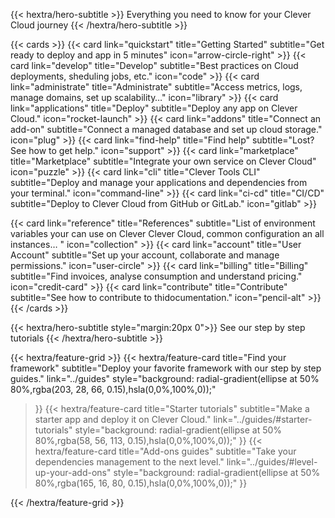 
{{< hextra/hero-subtitle >}}
  Everything you need to know for your Clever Cloud journey
{{< /hextra/hero-subtitle >}}

{{< cards >}}
  {{< card link="quickstart" title="Getting Started" subtitle="Get ready to deploy and app in 5 minutes" icon="arrow-circle-right" >}}
  {{< card link="develop" title="Develop" subtitle="Best practices on Cloud deployments, sheduling jobs, etc." icon="code" >}}
  {{< card link="administrate" title="Administrate" subtitle="Access metrics, logs, manage domains, set up scalability…" icon="library" >}}
  {{< card link="applications" title="Deploy" subtitle="Deploy any app on Clever Cloud." icon="rocket-launch" >}}
   {{< card link="addons" title="Connect an add-on" subtitle="Connect a managed database and set up cloud storage." icon="plug" >}}
  {{< card link="find-help" title="Find help" subtitle="Lost? See how to get help." icon="support" >}}
  {{< card link="marketplace" title="Marketplace" subtitle="Integrate your own service on Clever Cloud" icon="puzzle" >}}
  {{< card link="cli" title="Clever Tools CLI" subtitle="Deploy and manage your applications and dependencies from your terminal." icon="command-line" >}}
  {{< card link="ci-cd" title="CI/CD" subtitle="Deploy to Clever Cloud from GitHub or GitLab." icon="gitlab" >}}

  {{< card link="reference" title="References" subtitle="List of environment variables your can use on Clever Clever Cloud, common configuration an all instances… " icon="collection" >}}
  {{< card link="account" title="User Account" subtitle="Set up your account, collaborate and manage permissions." icon="user-circle" >}}
  {{< card link="billing" title="Billing" subtitle="Find invoices, analyse consumption and understand pricing." icon="credit-card" >}}
  {{< card link="contribute" title="Contribute" subtitle="See how to contribute to thidocumentation." icon="pencil-alt" >}}
{{< /cards >}}

{{< hextra/hero-subtitle style="margin:20px 0">}}
  See our step by step tutorials
{{< /hextra/hero-subtitle >}}

{{< hextra/feature-grid >}}
  {{< hextra/feature-card
    title="Find your framework"
    subtitle="Deploy your favorite framework with our step by step guides."
    link="../guides"
    style="background: radial-gradient(ellipse at 50% 80%,rgba(203, 28, 66, 0.15),hsla(0,0%,100%,0));"
  >}}
  {{< hextra/feature-card
    title="Starter tutorials"
    subtitle="Make a starter app and deploy it on Clever Cloud."
    link="../guides/#starter-tutorials"
    style="background: radial-gradient(ellipse at 50% 80%,rgba(58, 56, 113, 0.15),hsla(0,0%,100%,0));"
  >}}
  {{< hextra/feature-card
    title="Add-ons guides"
    subtitle="Take your dependencies management to the next level."
    link="../guides/#level-up-your-add-ons"
    style="background: radial-gradient(ellipse at 50% 80%,rgba(165, 16, 80, 0.15),hsla(0,0%,100%,0));"
  >}}

{{< /hextra/feature-grid >}}


